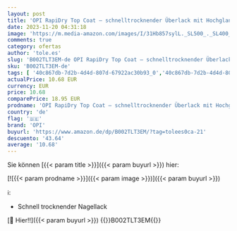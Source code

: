 ```yaml
---
layout: post
title: 'OPI RapiDry Top Coat – schnelltrocknender Überlack mit Hochglanz-Finish – verlängert die Haltbarkeit von Nagellack – mit extra breitem ProWide Pinsel für einen perfekten Auftrag'
date: 2023-11-20 04:31:18
image: 'https://m.media-amazon.com/images/I/31Hb857sylL._SL500_._SL400_.jpg'
comments: true
category: ofertas
author: 'tole.es'
slug: 'B002TLT3EM-de OPI RapiDry Top Coat – schnelltrocknender Überlack mit...'
sku: 'B002TLT3EM-de'
tags: [ '40c867db-7d2b-4d4d-807d-67922ac30b93_0','40c867db-7d2b-4d4d-807d-67922ac30b93_9401','5ab888ec-3252-4b9c-93a6-040061f9f9bc_0','5ab888ec-3252-4b9c-93a6-040061f9f9bc_1','5ab888ec-3252-4b9c-93a6-040061f9f9bc_3601','5ab888ec-3252-4b9c-93a6-040061f9f9bc_4101','5ab888ec-3252-4b9c-93a6-040061f9f9bc_4501','5ab888ec-3252-4b9c-93a6-040061f9f9bc_7701','Arborist Merchandising Root','Beauty','Beauty Must-haves','Beauty Sale','Drogerie & Beauty: Gutscheinaktion 5 EUR geschenkt','Drogerie & Körperpflege','Gratis Premium-Beauty-Box','Kosmetik','Kunden-Favoriten: Beauty','Maniküre & Pediküre','Nageldesign','Nagellackprodukte – Unter- & Überlacke','Professionelle Maniküre & Pediküre','Self Service','Special Features Stores','consumablesbeauty','opi','Überlack','🇩🇪', ]
actualPrice: 10.68 EUR
currency: EUR
price: 10.68
comparePrice: 18.95 EUR
prodname: 'OPI RapiDry Top Coat – schnelltrocknender Überlack mit Hochglanz-Finish – verlängert die Haltbarkeit von Nagellack – mit extra breitem ProWide Pinsel für einen perfekten Auftrag'
country: 'de'
flag: '🇩🇪'
brand: 'OPI'
buyurl: 'https://www.amazon.de/dp/B002TLT3EM/?tag=tolees0ca-21'
descuento: '43.64'
average: '10.68'
---
```


Sie können [{{< param title >}}]({{< param buyurl >}}) hier:

[![{{< param prodname >}}]({{< param image >}})]({{< param buyurl >}})

ℹ️:

- Schnell trocknender Nagellack

[🛒 Hier!!]({{< param buyurl >}})
{{<world>}}B002TLT3EM{{</world>}}
